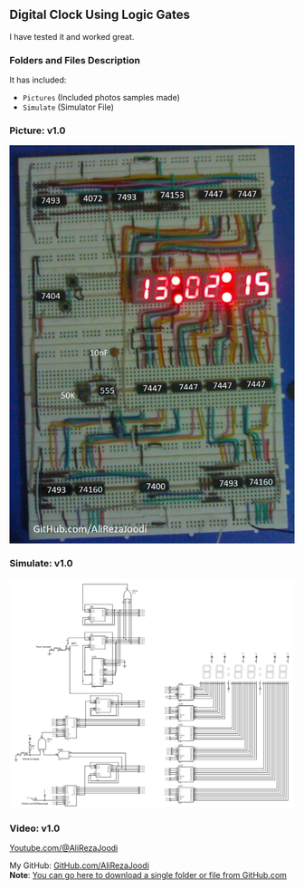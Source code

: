 ##  Digital Clock Using Logic Gates 
I have tested it and worked great.

### Folders and Files Description
It has included:
- `Pictures` (Included photos samples made)
- `Simulate` (Simulator File)

### Picture: v1.0
![](Pictures/v1.0.jpg)

### Simulate: v1.0
![](Simulate/v1.0.png)

### Video: v1.0
[Youtube.com/@AliRezaJoodi](https://www.youtube.com/watch?v=DUZTfmVEh0s) 

My GitHub: [GitHub.com/AliRezaJoodi](https://github.com/AliRezaJoodi)  
**Note**: [You can go here to download a single folder or file from GitHub.com](https://minhaskamal.github.io/DownGit/#/home)